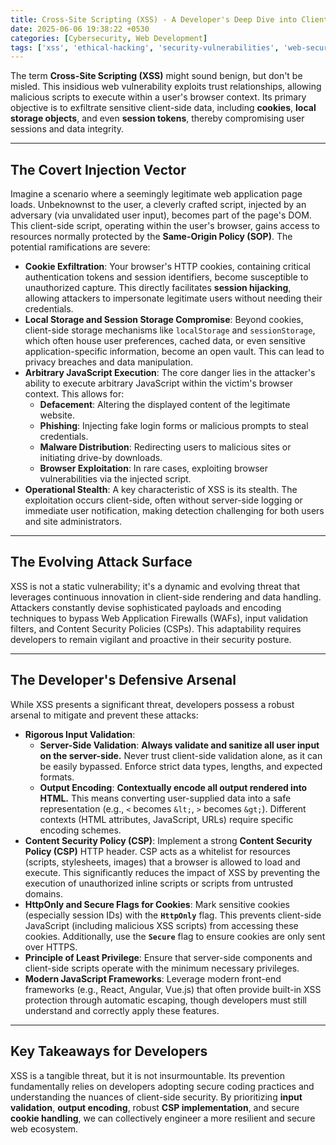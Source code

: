 ```yaml
---
title: Cross-Site Scripting (XSS) - A Developer's Deep Dive into Client-Side Vulnerabilities
date: 2025-06-06 19:38:22 +0530
categories: [Cybersecurity, Web Development]
tags: ['xss', 'ethical-hacking', 'security-vulnerabilities', 'web-security', 'cross-site-scripting']
---
```


The term **Cross-Site Scripting (XSS)** might sound benign, but don't be misled. This insidious web vulnerability exploits trust relationships, allowing malicious scripts to execute within a user's browser context. Its primary objective is to exfiltrate sensitive client-side data, including **cookies**, **local storage objects**, and even **session tokens**, thereby compromising user sessions and data integrity.

---

## The Covert Injection Vector

Imagine a scenario where a seemingly legitimate web application page loads. Unbeknownst to the user, a cleverly crafted script, injected by an adversary (via unvalidated user input), becomes part of the page's DOM. This client-side script, operating within the user's browser, gains access to resources normally protected by the **Same-Origin Policy (SOP)**. The potential ramifications are severe:

* **Cookie Exfiltration**: Your browser's HTTP cookies, containing critical authentication tokens and session identifiers, become susceptible to unauthorized capture. This directly facilitates **session hijacking**, allowing attackers to impersonate legitimate users without needing their credentials.
* **Local Storage and Session Storage Compromise**: Beyond cookies, client-side storage mechanisms like `localStorage` and `sessionStorage`, which often house user preferences, cached data, or even sensitive application-specific information, become an open vault. This can lead to privacy breaches and data manipulation.
* **Arbitrary JavaScript Execution**: The core danger lies in the attacker's ability to execute arbitrary JavaScript within the victim's browser context. This allows for:
    * **Defacement**: Altering the displayed content of the legitimate website.
    * **Phishing**: Injecting fake login forms or malicious prompts to steal credentials.
    * **Malware Distribution**: Redirecting users to malicious sites or initiating drive-by downloads.
    * **Browser Exploitation**: In rare cases, exploiting browser vulnerabilities via the injected script.
* **Operational Stealth**: A key characteristic of XSS is its stealth. The exploitation occurs client-side, often without server-side logging or immediate user notification, making detection challenging for both users and site administrators.

---

## The Evolving Attack Surface

XSS is not a static vulnerability; it's a dynamic and evolving threat that leverages continuous innovation in client-side rendering and data handling. Attackers constantly devise sophisticated payloads and encoding techniques to bypass Web Application Firewalls (WAFs), input validation filters, and Content Security Policies (CSPs). This adaptability requires developers to remain vigilant and proactive in their security posture.

---

## The Developer's Defensive Arsenal

While XSS presents a significant threat, developers possess a robust arsenal to mitigate and prevent these attacks:

* **Rigorous Input Validation**:
    * **Server-Side Validation**: **Always validate and sanitize all user input on the server-side.** Never trust client-side validation alone, as it can be easily bypassed. Enforce strict data types, lengths, and expected formats.
    * **Output Encoding**: **Contextually encode all output rendered into HTML.** This means converting user-supplied data into a safe representation (e.g., `<` becomes `&lt;`, `>` becomes `&gt;`). Different contexts (HTML attributes, JavaScript, URLs) require specific encoding schemes.
* **Content Security Policy (CSP)**: Implement a strong **Content Security Policy (CSP)** HTTP header. CSP acts as a whitelist for resources (scripts, stylesheets, images) that a browser is allowed to load and execute. This significantly reduces the impact of XSS by preventing the execution of unauthorized inline scripts or scripts from untrusted domains.
* **HttpOnly and Secure Flags for Cookies**: Mark sensitive cookies (especially session IDs) with the **`HttpOnly`** flag. This prevents client-side JavaScript (including malicious XSS scripts) from accessing these cookies. Additionally, use the **`Secure`** flag to ensure cookies are only sent over HTTPS.
* **Principle of Least Privilege**: Ensure that server-side components and client-side scripts operate with the minimum necessary privileges.
* **Modern JavaScript Frameworks**: Leverage modern front-end frameworks (e.g., React, Angular, Vue.js) that often provide built-in XSS protection through automatic escaping, though developers must still understand and correctly apply these features.

---

## Key Takeaways for Developers

XSS is a tangible threat, but it is not insurmountable. Its prevention fundamentally relies on developers adopting secure coding practices and understanding the nuances of client-side security. By prioritizing **input validation**, **output encoding**, robust **CSP implementation**, and secure **cookie handling**, we can collectively engineer a more resilient and secure web ecosystem.